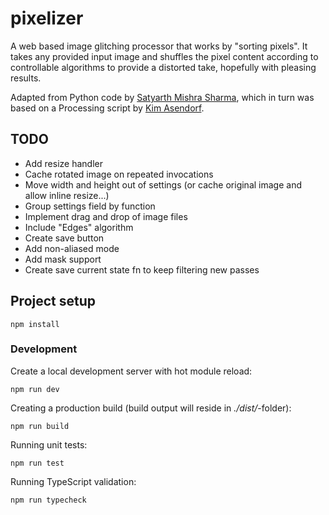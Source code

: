 # pixelizer

A web based image glitching processor that works by "sorting pixels". It takes any provided input image and shuffles
the pixel content according to controllable algorithms to provide a distorted take, hopefully with pleasing results.

Adapted from Python code by [Satyarth Mishra Sharma](https://github.com/satyarth/pixelsort), which in turn was based on
a Processing script by [Kim Asendorf](https://github.com/kimasendorf/ASDFPixelSort).

## TODO

 * Add resize handler
 * Cache rotated image on repeated invocations
 * Move width and height out of settings (or cache original image and allow inline resize...)
 * Group settings field by function
 * Implement drag and drop of image files
 * Include "Edges" algorithm
 * Create save button
 * Add non-aliased mode
 * Add mask support
 * Create save current state fn to keep filtering new passes

## Project setup

```
npm install
```

### Development

Create a local development server with hot module reload:

```
npm run dev
```

Creating a production build (build output will reside in _./dist/_-folder):

```
npm run build
```

Running unit tests:

```
npm run test
```

Running TypeScript validation:

```
npm run typecheck
```